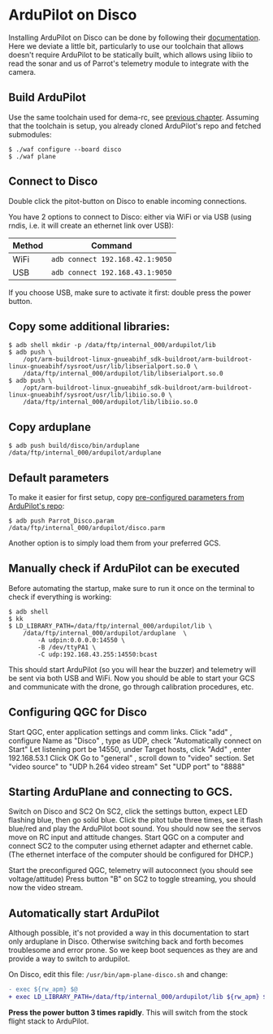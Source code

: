# ArduPilot on Disco

Installing ArduPilot on Disco can be done by following their
[documentation](https://ardupilot.org/plane/docs/airframe-disco.html).
Here we deviate a little bit, particularly to use our toolchain that allows
doesn't require ArduPilot to be statically built, which allows using libiio
to read the sonar and us of Parrot's telemetry module to integrate with the
camera.

## Build ArduPilot

Use the same toolchain used for dema-rc, see [previous chapter](install-demarc.md#build-dema-rc-from-source).
Assuming that the toolchain is setup, you already cloned ArduPilot's repo and fetched submodules:

```console
$ ./waf configure --board disco
$ ./waf plane
```

## Connect to Disco

Double click the pitot-button on Disco to enable incoming connections.

You have 2 options to connect to Disco: either via WiFi or via USB (using rndis, i.e. it will
create an ethernet link over USB):

Method | Command
------ | -------------
WiFi   | `adb connect 192.168.42.1:9050`
USB    | `adb connect 192.168.43.1:9050`

If you choose USB, make sure to activate it first: double press the power
button.

## Copy some additional libraries:

```console
$ adb shell mkdir -p /data/ftp/internal_000/ardupilot/lib
$ adb push \
    /opt/arm-buildroot-linux-gnueabihf_sdk-buildroot/arm-buildroot-linux-gnueabihf/sysroot/usr/lib/libserialport.so.0 \
    /data/ftp/internal_000/ardupilot/lib/libserialport.so.0
$ adb push \
    /opt/arm-buildroot-linux-gnueabihf_sdk-buildroot/arm-buildroot-linux-gnueabihf/sysroot/usr/lib/libiio.so.0 \
    /data/ftp/internal_000/ardupilot/lib/libiio.so.0
```

## Copy arduplane

```console
$ adb push build/disco/bin/arduplane /data/ftp/internal_000/ardupilot/arduplane
```

## Default parameters

To make it easier for first setup, copy
[pre-configured parameters from ArduPilot's repo](https://github.com/ArduPilot/ardupilot/blob/master/Tools/Frame_params/Parrot_Disco/Parrot_Disco.param):

```console
$ adb push Parrot_Disco.param /data/ftp/internal_000/ardupilot/disco.parm
```

Another option is to simply load them from your preferred GCS.


## Manually check if ArduPilot can be executed

Before automating the startup, make sure to run it once on the terminal to
check if everything is working:

```console
$ adb shell
$ kk
$ LD_LIBRARY_PATH=/data/ftp/internal_000/ardupilot/lib \
    /data/ftp/internal_000/ardupilot/arduplane  \
        -A udpin:0.0.0.0:14550 \
        -B /dev/ttyPA1 \
        -C udp:192.168.43.255:14550:bcast
```

This should start ArduPilot (so you will hear the buzzer) and telemetry will
be sent via both USB and WiFi. Now you should be able to start your GCS and
communicate with the drone, go through calibration procedures, etc.

## Configuring QGC for Disco
Start QGC,  enter application settings and comm links.
Click "add" , configure Name as "Disco" , type as UDP, check "Automatically connect on Start"
Let listening port be 14550, under Target hosts, click "Add" , enter 192.168.53.1
Click OK
Go to "general" , scroll down to "video" section.
Set "video source" to "UDP h.264 video stream"
Set "UDP port" to "8888"


## Starting ArduPlane and connecting to GCS.
Switch on Disco and SC2
On SC2, click the settings button, expect LED flashing blue, then go solid blue.
Click the pitot tube three times, see it flash blue/red and play the ArduPilot boot sound.
You should now see the servos move on RC input and attitude changes.
Start QGC on a computer and connect SC2 to the computer using ethernet adapter and ethernet cable.
(The ethernet interface of the computer should be configured for DHCP.)

Start the preconfigured QGC, telemetry will autoconnect (you should see voltage/attitude)
Press button "B" on SC2 to toggle streaming, you should now the video stream.


## Automatically start ArduPilot

Although possible, it's not provided a way in this documentation to start only
arduplane in Disco. Otherwise switching back and forth becomes troublesome and
error prone. So we keep boot sequences as they are and provide a way to switch
to ardupilot.

On Disco, edit this file: `/usr/bin/apm-plane-disco.sh` and change:

```diff
- exec ${rw_apm} $@
+ exec LD_LIBRARY_PATH=/data/ftp/internal_000/ardupilot/lib ${rw_apm} $@
```

**Press the power button 3 times rapidly**. This will switch from the stock flight
stack to ArduPilot.
